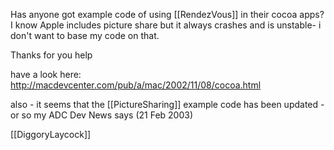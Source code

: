 Has anyone got example code of using [[RendezVous]] in their cocoa apps? I know Apple includes picture share but it always crashes and is unstable- i don't want to base my code on that.

Thanks for you help
 

have a look here: 
http://macdevcenter.com/pub/a/mac/2002/11/08/cocoa.html

also - it seems that the [[PictureSharing]] example code has been updated - or so my ADC Dev News says (21 Feb 2003)

[[DiggoryLaycock]]
